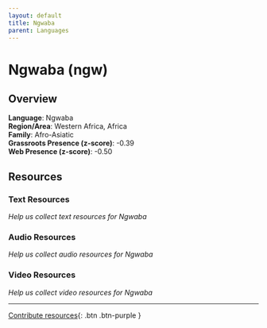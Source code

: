 ```yaml
---
layout: default
title: Ngwaba
parent: Languages
---
```


# Ngwaba (ngw)

## Overview

**Language**: Ngwaba  
**Region/Area**: Western Africa, Africa  
**Family**: Afro-Asiatic  
**Grassroots Presence (z-score)**: -0.39  
**Web Presence (z-score)**: -0.50  

## Resources

### Text Resources
*Help us collect text resources for Ngwaba*

### Audio Resources
*Help us collect audio resources for Ngwaba*

### Video Resources
*Help us collect video resources for Ngwaba*

---

[Contribute resources](https://forms.office.com/e/1SfLJx3u1r){: .btn .btn-purple }
